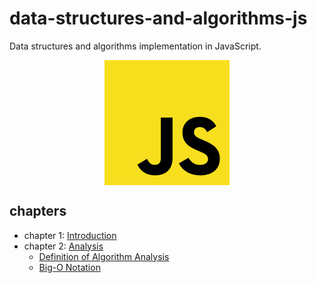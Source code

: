 # data-structures-and-algorithms-js

Data structures and algorithms implementation in JavaScript.

<div style='display: flex;'>
  <img src='js-200x200.png' style='margin: 0 auto'/>
</div>

## chapters

- chapter 1: [Introduction](chapters/introduction.md)
- chapter 2: [Analysis](chapters/analysis.md)
  - [Definition of Algorithm Analysis](chapters/analysis-subs/definition-algorithm-analysis.md)
  - [Big-O Notation](chapters/analysis-subs/big-o-notation.md)
